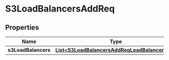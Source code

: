 # S3LoadBalancersAddReq

## Properties
Name | Type | Description | Notes
------------ | ------------- | ------------- | -------------
**s3LoadBalancers** | [**List&lt;S3LoadBalancersAddReqLoadBalancersElt&gt;**](S3LoadBalancersAddReqLoadBalancersElt.md) |  | 

